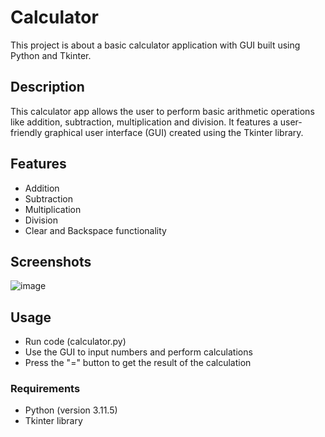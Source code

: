 # Calculator

This project is about a basic calculator application with GUI built using Python and Tkinter. 

## Description

This calculator app allows the user to perform basic arithmetic operations like addition, subtraction, multiplication and division. It features a user-friendly graphical user interface (GUI) created using the Tkinter library.

## Features

- Addition
- Subtraction
- Multiplication
- Division
- Clear and Backspace functionality

## Screenshots

![image](https://github.com/arvo101/Calculator-App/assets/138626553/cb03b601-be48-4743-8003-9127ba786fc2)

## Usage
- Run code (calculator.py)
- Use the GUI to input numbers and perform calculations
- Press the "=" button to get the result of the calculation

### Requirements
- Python (version 3.11.5)
- Tkinter library

